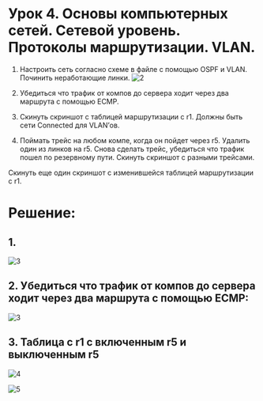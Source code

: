 # Урок 4. Основы компьютерных сетей. Сетевой уровень. Протоколы маршрутизации. VLAN.
1. Настроить сеть согласно схеме в файле с помощью OSPF и VLAN. Починить неработающие линки.
![2](https://github.com/user-attachments/assets/cdf8500c-261b-4924-b234-896b3705e75b)

2. Убедиться что трафик от компов до сервера ходит через два маршрута с помощью ЕСМР.

3. Скинуть скриншот с таблицей маршрутизации с r1. Должны быть сети Connected для VLAN’ов.

4. Поймать трейс на любом компе, когда он пойдет через r5. Удалить один из линков на r5. Снова сделать трейс, убедиться что трафик пошел по резервному пути. Скинуть скриншот с разными трейсами.

Скинуть еще один скриншот с изменившейся таблицей маршрутизации с r1.

# Решение:

## 1.

![3](https://github.com/user-attachments/assets/c5297d2a-704a-4fe5-a1d4-c3eebb04517d)


## 2. Убедиться что трафик от компов до сервера ходит через два маршрута с помощью ЕСМР:


![3](https://github.com/user-attachments/assets/702afe56-73ad-4996-a818-ca0a3506020a)


## 3. Таблица с r1 с включенным r5 и выключенным r5

![4](https://github.com/user-attachments/assets/66737353-7a3b-4fd9-9174-fdea3019e382)


![5](https://github.com/user-attachments/assets/b87b744b-7369-42c7-8252-7c2ac7f66922)



